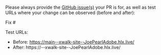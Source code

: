 Please always provide the [GitHub issue(s)](../issues) your PR is for, as well as test URLs where your change can be observed (before and after):

Fix #<gh-issue-id>

Test URLs:
- Before: https://main--xwalk-site--JoePearlAdobe.hlx.live/
- After: https://<branch>--xwalk-site--JoePearlAdobe.hlx.live/
